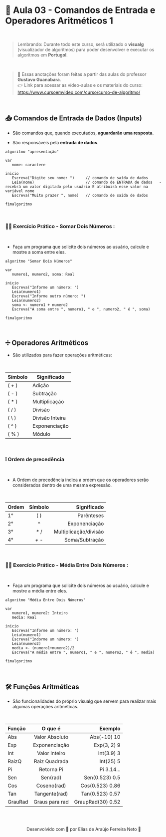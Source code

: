 # 🔢 Aula 03 - Comandos de Entrada e Operadores Aritméticos 1 

<br>

> Lembrando: Durante todo este curso, será utilizado o **visualg** (visualizador de algoritmos) para poder desenvolver e executar os algoritmos em **Portugol**.

<br>

> 🖖 Essas anotações foram feitas a partir das aulas do professor **Gustavo Guanabara**. <br>
> 👉 Link para acessar as vídeo-aulas e os materiais do curso: https://www.cursoemvideo.com/curso/curso-de-algoritmo/

<br>

## 📥 **Comandos de Entrada de Dados (Inputs)**

- São comandos que, quando executados, **aguardarão uma resposta**.

- São responsáveis pela **entrada de dados**.

````
algoritmo "apresentação"

var
   nome: caractere

inicio
   Escreva("Digite seu nome: ")     // comando de saída de dados
   Leia(nome)                       // comando de ENTRADA de dados   - recebrá um valor digitado pelo usuário E atribuirá esse valor na variável nome
   Escreva("Muito prazer ", nome)   // comando de saída de dados

fimalgoritmo
````

<br>

### 🏋️‍♂️ **Exercício Prático - Somar Dois Números :**

<br>

- Faça um programa que solicite dois números ao usuário, calcule e mostre a soma entre eles.

````
algoritmo "Somar Dois Números"

var
   numero1, numero2, soma: Real

inicio
   Escreva("Informe um número: ")
   Leia(numero1)
   Escreva("Informe outro número: ")
   Leia(numero2)
   soma <- numero1 + numero2
   Escreva("A soma entre ", numero1, " e ", numero2, " é ", soma)
      
fimalgoritmo
````

<br>

## ➗ **Operadores Aritméticos**

- São utilizados para fazer operações aritméticas:

<br>

Símbolo   | Significado
--------- | ------
( + ) | Adição
( - ) | Subtração
( * ) | Multiplicação
( / ) | Divisão
( \ ) | Divisão Inteira
( ^ ) | Exponenciação
( % ) | Módulo

<br>

### ❕ **Ordem de precedência**

<br>

- A Ordem de precedência indica a ordem que os operadores serão considerados dentro de uma mesma expressão.

<br>

Ordem | Símbolo | Significado
:--------- | :------: | -------:
1° | ( ) | Parênteses
2° | ^ | Exponenciação
3° | _*_ / | Multiplicação/divisão
4° | _+_ _-_ | Soma/Subtração

<br>

### 🏋️‍♂️ **Exercício Prático - Média Entre Dois Números :**

<br>

- Faça um programa que solicite dois números ao usuário, calcule e mostre a média entre eles.

````
algoritmo "Média Entre Dois Números"

var
   numero1, numero2: Inteiro
   media: Real

inicio
   Escreva("Informe um número: ")
   Leia(numero1)
   Escreva("Indorme um número: ")
   Leia(numero2)
   media <- (numero1+numero2)/2
   Escreva("A média entre ", numero1, " e ", numero2, " é ", media)

fimalgoritmo
````

<br>

## 🛠 Funções Aritméticas

- São funcionalidades do próprio visualg que servem para realizar mais algumas operações aritméticas.

<br>

Função | O que é | Exemplo
:--------- | :------: | -------:
Abs | Valor Absoluto | Abs(-10) 10
Exp | Exponenciação | Exp(3, 2) 9
Int | Valor Inteiro | Int(3.9) 3
RaizQ | Raiz Quadrada | Int(25) 5
Pi | Retorna Pi | Pi 3.14...
Sen | Sen(rad) | Sen(0.523) 0.5
Cos | Coseno(rad) | Cos(0.523) 0.86
Tan | Tangente(rad) | Tan(0.523) 0.57
GrauRad | Graus para rad | GraupRad(30) 0.52

<br><br>

<p align="center"> Desenvolvido com 💙 por Elias de Araújo Ferreira Neto 👋 <p>
